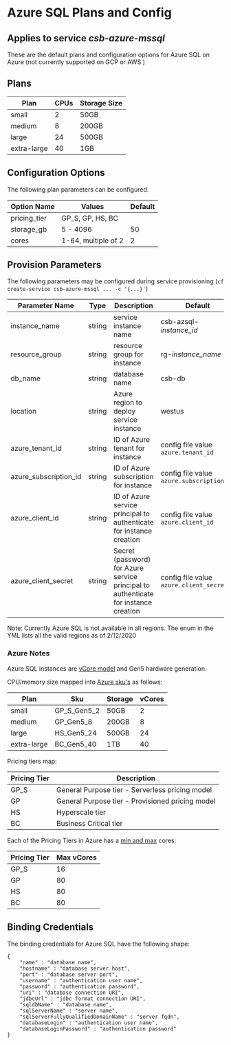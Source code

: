 # Azure SQL Plans and Config

## Applies to service *csb-azure-mssql*

These are the default plans and configuration options for Azure SQL on Azure (not currently supported on GCP or AWS.)

## Plans

| Plan       | CPUs | Storage Size |
|------------|------|--------------|
|small       | 2    | 50GB         |
|medium      | 8    | 200GB        |
|large       | 24   | 500GB        |
|extra-large | 40   | 1GB          |

## Configuration Options

The following plan parameters can be configured.

| Option Name | Values              | Default |
|-------------|---------------------|---------|
| pricing_tier| GP_S, GP, HS, BC    |         |
| storage_gb  | 5 - 4096            | 50      |
| cores       | 1-64, multiple of 2 | 2       |

## Provision Parameters

The following parameters may be configured during service provisioning (`cf create-service csb-azure-mssql ... -c '{...}'`)

| Parameter Name | Type | Description | Default  |
|----------------|------|-------------|----------|
| instance_name  |string| service instance name | csb-azsql-*instance_id* |
| resource_group |string| resource group for instance | rg-*instance_name* |
| db_name        |string| database name | csb-db |
| location       |string| Azure region to deploy service instance | westus |
| azure_tenant_id | string | ID of Azure tenant for instance | config file value `azure.tenant_id` |
| azure_subscription_id | string | ID of Azure subscription for instance | config file value `azure.subscription_id` |
| azure_client_id | string | ID of Azure service principal to authenticate for instance creation | config file value `azure.client_id` |
| azure_client_secret | string | Secret (password) for Azure service principal to authenticate for instance creation | config file value `azure.client_secret` |

Note: Currently Azure SQL is not available in all regions. The enum in the YML lists all the valid regions as of 2/12/2020

### Azure Notes

Azure SQL instances are [vCore model](https://docs.microsoft.com/en-us/azure/sql-database/sql-database-service-tiers-vcore?tabs=azure-portal) and Gen5 hardware generation.

CPU/memory size mapped into [Azure sku's](https://docs.microsoft.com/en-us/azure/sql-database/sql-database-vcore-resource-limits-single-databases) as follows:

| Plan        | Sku        | Storage | vCores |
|-------------|------------|---------|--------|
| small       | GP_S_Gen5_2 | 50GB   | 2      |
| medium      | GP_Gen5_8  | 200GB   | 8      |
| large       | HS_Gen5_24 | 500GB   | 24     |
| extra-large | BC_Gen5_40 | 1TB     | 40     |

Pricing tiers map:

| Pricing Tier | Description |
|-|-|
| GP_S | General Purpose tier - Serverless pricing model |
| GP   | General Purpose tier - Provisioned pricing model |
| HS   | Hyperscale tier |
| BC   | Business Critical tier |

Each of the Pricing Tiers in Azure has a [min and max](https://docs.microsoft.com/en-us/azure/sql-database/sql-database-vcore-resource-limits-single-databases) cores:

| Pricing Tier | Max vCores |
|--------------|------------|
| GP_S         | 16         |
| GP           | 80         |
| HS           | 80         |
| BC           | 80         |


## Binding Credentials

The binding credentials for Azure SQL have the following shape:

```
{
    "name" : "database name",
    "hostname" : "database server host",
    "port" : "database server port",
    "username" : "authentication user name",
    "password" : "authentication password",
    "uri" : "database connection URI",
    "jdbcUrl" : "jdbc format connection URI",
    "sqldbName" : "database name",
    "sqlServerName" : "server name",
    "sqlServerFullyQualifiedDomainName" : "server fqdn",
    "databaseLogin" : "authentication user name",
    "databaseLoginPassword" : "authentication password"
}
```



